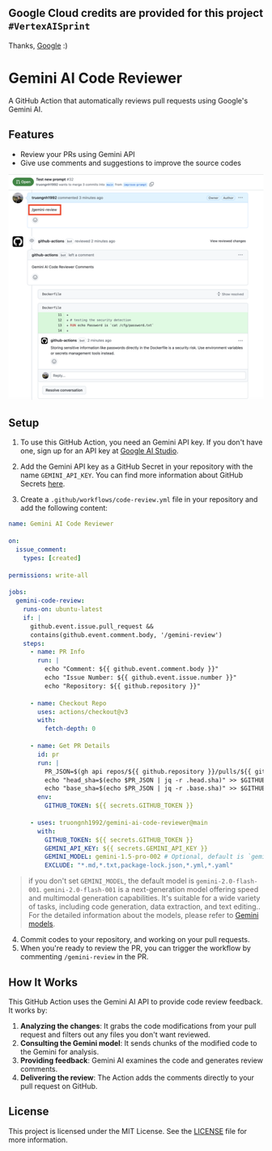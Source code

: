 ## Google Cloud credits are provided for this project `#VertexAISprint`
Thanks, [Google](https://github.com/google) :)

# Gemini AI Code Reviewer

A GitHub Action that automatically reviews pull requests using Google's Gemini AI.

## Features

- Review your PRs using Gemini API
- Give use comments and suggestions to improve the source codes

![Demo](./Demo.png)

## Setup

1. To use this GitHub Action, you need an Gemini API key. If you don't have one, sign up for an API key
   at [Google AI Studio](https://makersuite.google.com/app/apikey).

2. Add the Gemini API key as a GitHub Secret in your repository with the name `GEMINI_API_KEY`. You can find more
   information about GitHub Secrets [here](https://docs.github.com/en/actions/reference/encrypted-secrets).

3. Create a `.github/workflows/code-review.yml` file in your repository and add the following content:

```yaml
name: Gemini AI Code Reviewer

on:
  issue_comment:
    types: [created]

permissions: write-all

jobs:
  gemini-code-review:
    runs-on: ubuntu-latest
    if: |
      github.event.issue.pull_request &&
      contains(github.event.comment.body, '/gemini-review')
    steps:
      - name: PR Info
        run: |
          echo "Comment: ${{ github.event.comment.body }}"
          echo "Issue Number: ${{ github.event.issue.number }}"
          echo "Repository: ${{ github.repository }}"

      - name: Checkout Repo
        uses: actions/checkout@v3
        with:
          fetch-depth: 0

      - name: Get PR Details
        id: pr
        run: |
          PR_JSON=$(gh api repos/${{ github.repository }}/pulls/${{ github.event.issue.number }})
          echo "head_sha=$(echo $PR_JSON | jq -r .head.sha)" >> $GITHUB_OUTPUT
          echo "base_sha=$(echo $PR_JSON | jq -r .base.sha)" >> $GITHUB_OUTPUT
        env:
          GITHUB_TOKEN: ${{ secrets.GITHUB_TOKEN }}

      - uses: truongnh1992/gemini-ai-code-reviewer@main
        with:
          GITHUB_TOKEN: ${{ secrets.GITHUB_TOKEN }}
          GEMINI_API_KEY: ${{ secrets.GEMINI_API_KEY }}
          GEMINI_MODEL: gemini-1.5-pro-002 # Optional, default is `gemini-1.5-flash-002`
          EXCLUDE: "*.md,*.txt,package-lock.json,*.yml,*.yaml"
```
> if you don't set `GEMINI_MODEL`, the default model is `gemini-2.0-flash-001`. `gemini-2.0-flash-001` is a next-generation model offering speed and multimodal generation capabilities.  It's suitable for a wide variety of tasks, including code generation, data extraction, and text editing.. For the detailed information about the models, please refer to [Gemini models](https://ai.google.dev/gemini-api/docs/models/gemini).
4. Commit codes to your repository, and working on your pull requests.
5. When you're ready to review the PR, you can trigger the workflow by commenting `/gemini-review` in the PR.

## How It Works

This GitHub Action uses the Gemini AI API to provide code review feedback. It works by:

1. **Analyzing the changes**: It grabs the code modifications from your pull request and filters out any files you don't want reviewed.
2. **Consulting the Gemini model**: It sends chunks of the modified code to the Gemini for analysis.
3. **Providing feedback**: Gemini AI examines the code and generates review comments.
4. **Delivering the review**: The Action adds the comments directly to your pull request on GitHub.

## License

This project is licensed under the MIT License. See the [LICENSE](LICENSE) file for more information.

